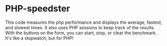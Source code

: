 # PHP-speedster
This code measures the php performance and displays the average, fastest, and slowest times. It also uses PHP sessions to keep track of the results. With the buttons on the form, you can start, stop, or clear the benchmark. It's like a stopwatch, but for PHP!
